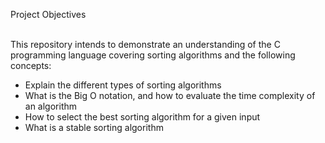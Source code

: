 Project Objectives<br><br>

This repository intends to demonstrate an understanding of the C programming language covering sorting algorithms and the following concepts:<br>
* Explain the different types of sorting algorithms<br>
* What is the Big O notation, and how to evaluate the time complexity of an algorithm<br>
* How to select the best sorting algorithm for a given input<br>
* What is a stable sorting algorithm

